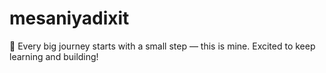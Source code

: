 # mesaniyadixit
🚀 Every big journey starts with a small step — this is mine. Excited to keep learning and building!
